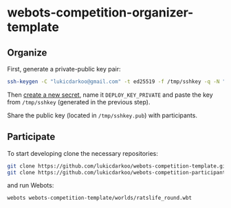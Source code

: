 # webots-competition-organizer-template

## Organize
First, generate a private-public key pair:
```bash
ssh-keygen -C "lukicdarkoo@gmail.com" -t ed25519 -f /tmp/sshkey -q -N ""
```

Then [create a new secret](settings/secrets/actions/new), name it `DEPLOY_KEY_PRIVATE` and paste the key from `/tmp/sshkey` (generated in the previous step).

Share the public key (located in `/tmp/sshkey.pub`) with participants.

## Participate

To start developing clone the necessary repositories:
```bash
git clone https://github.com/lukicdarkoo/webots-competition-template.git
git clone https://github.com/lukicdarkoo/webots-competition-participant-template.git webots-competition-template/controllers/participant_controller
```
and run Webots:
```bash
webots webots-competition-template/worlds/ratslife_round.wbt
```
